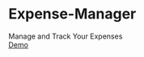 # Expense-Manager
Manage and Track Your Expenses
<br/>
<a href="http://fuber-service.herokuapp.com/">Demo</a>
